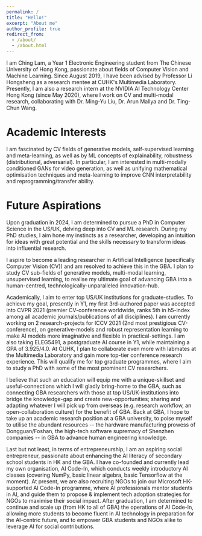 ```yaml
---
permalink: /
title: "Hello!"
excerpt: "About me"
author_profile: true
redirect_from: 
  - /about/
  - /about.html
---
```

I am Ching Lam, a Year 1 Electronic Engineering student from The Chinese University of Hong Kong, passionate about fields of Computer Vision and Machine Learning. Since August 2019, I have been advised by Professor Li Hongsheng as a research mentee at CUHK's Multimedia Laboratory. Presently, I am also a research intern at the NVIDIA AI Technology Center Hong Kong (since May 2020), where I work on CV and multi-modal research, collaborating with Dr. Ming-Yu Liu, Dr. Arun Mallya and Dr. Ting-Chun Wang.

Academic Interests
======
I am fascinated by CV fields of generative models, self-supervised learning and meta-learning, as well as by ML concepts of explainability, robustness (distributional, adversarial). In particular, I am interested in multi-modally conditioned GANs for video generation, as well as unifying mathematical optimisation techniques and meta-learning to improve CNN interpretability and reprogramming/transfer ability.

Future Aspirations
======
Upon graduation in 2024, I am determined to pursue a PhD in Computer Science in the US/UK, delving deep into CV and ML research. During my PhD studies, I aim hone my instincts as a researcher, developing an intuition for ideas with great potential and the skills necessary to transform ideas into influential research.
  
I aspire to become a leading researcher in Artificial Intelligence (specifically Computer Vision (CV)) and am resolved to achieve this in the GBA. I plan to study CV sub-fields of generative models, multi-modal learning, unsupervised learning, to realise my ultimate goal of advancing GBA into a human-centred, technologically-unparalleled innovation-hub. 
  
Academically, I aim to enter top US/UK institutions for graduate-studies. To achieve my goal, presently in Y1, my first 3rd-authored paper was accepted into CVPR 2021 (premier CV-conference worldwide, ranks 5th in h5-index among all academic journals/publications of all disciplines). I am currently working on 2 research-projects for ICCV 2021 (2nd most prestigious CV-conference), on generative-models and robust representation learning to make AI models more imaginative and flexible in practical-settings. I am also taking ELEG5491, a postgraduate AI course in Y1, while maintaining a GPA of 3.925/4.0. At CUHK, I plan to collaborate even more with labmates at the Multimedia Laboratory and gain more top-tier conference research experience. This will qualify me for top graduate programmes, where I aim to study a PhD with some of the most prominent CV researchers. 
  
I believe that such an education will equip me with a unique-skillset and useful-connections which I will gladly bring-home to the GBA, such as connecting GBA researchers with those at top US/UK-institutions into bridge the knowledge-gap and create new-opportunities; sharing and adapting whatever I will pick up from overseas (e.g. research workflow, an open-collaboration culture) for the benefit of GBA. Back at GBA, I hope to take up an academic research position at a GBA university, to poise myself to utilise the abundant resources -- the hardware manufacturing prowess of Dongguan/Foshan, the high-tech software supremacy of Shenzhen companies -- in GBA to advance human engineering knowledge.

Last but not least, in terms of entrepreneurship, I am an aspiring social entrepreneur, passionate about enhancing the AI literacy of secondary school students in HK and the GBA. I have co-founded and currently lead my own organisation, AI Code-In, which conducts weekly introductory AI classes (covering NumPy, basic linear algebra, basic Tensorflow at the moment). At present, we are also recruiting NGOs to join our Microsoft HK-supported AI Code-In programme, where AI professionals mentor students in AI, and guide them to propose & implement tech adoption strategies for NGOs to maximise their social impact. After graduation, I am determined to continue and scale up (from HK to all of GBA) the operations of AI Code-In, allowing more students to become fluent in AI technology in preparation for the AI-centric future, and to empower GBA students and NGOs alike to leverage AI for social contributions.


